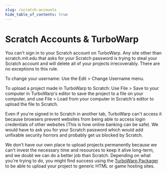 ```yaml
---
slug: /scratch-accounts
hide_table_of_contents: true
---
```


# Scratch Accounts & TurboWarp

You can't sign in to your Scratch account on TurboWarp. Any site other than scratch.mit.edu that asks for your Scratch password is trying to steal your Scratch account and will delete all of your projects irrecoverably. There are no exceptions to this rule.

To change your username: Use the Edit > Change Username menu.

To upload a project made in TurboWarp to Scratch: Use File > Save to your computer in TurboWarp's editor to save the project to a file on your computer, and use File > Load from your computer in Scratch's editor to upload the file to Scratch.

Even if you're signed in to Scratch in another tab, TurboWarp can't access it because browsers prevent websites from being able to access login credentials of other websites (This is how online banking can be safe). We would have to ask you for your Scratch password which would add unfixable security horrors and probably get us blocked by Scratch.

<!-- yes, placeholder exists, but it's not ready yet and I'm not sure if we are allowed to link to it -->
We don't have our own place to upload projects permanently because we can't invest the necessary time and resources to keep it alive long-term, and we doubt we can do a better job than Scratch. Depending on what you're trying to do, you might find success using the [TurboWarp Packager](https://packager.turbowarp.org/) to be able to upload your project to generic HTML or game hosting sites.
